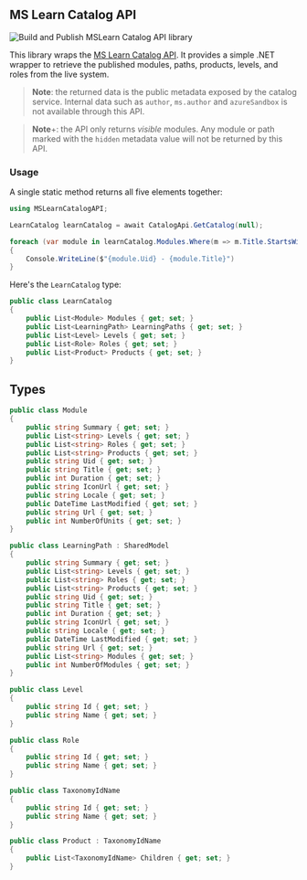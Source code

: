 ## MS Learn Catalog API

![Build and Publish MSLearn Catalog API library](https://github.com/markjulmar/MSLearnCatalogAPI/workflows/Build%20and%20Publish%20MSLearn%20Catalog%20API%20library/badge.svg)

This library wraps the [MS Learn Catalog API](https://docs.microsoft.com/en-us/learn/support/catalog-api). It provides a simple .NET wrapper to retrieve the published modules, paths, products, levels, and roles from the live system.

> **Note**: the returned data is the public metadata exposed by the catalog service. Internal data such as `author`, `ms.author` and `azureSandbox` is not available through this API.

> **Note**+: the API only returns _visible_ modules. Any module or path marked with the `hidden` metadata value will not be returned by this API.

### Usage

A single static method returns all five elements together:

```csharp
using MSLearnCatalogAPI;

LearnCatalog learnCatalog = await CatalogApi.GetCatalog(null);

foreach (var module in learnCatalog.Modules.Where(m => m.Title.StartsWith("Intro"))
{
	Console.WriteLine($"{module.Uid} - {module.Title}")
}
```

Here's the `LearnCatalog` type:

```csharp
public class LearnCatalog
{
    public List<Module> Modules { get; set; }
    public List<LearningPath> LearningPaths { get; set; }
    public List<Level> Levels { get; set; }
    public List<Role> Roles { get; set; }
    public List<Product> Products { get; set; }
}
```

## Types

```csharp
public class Module
{
    public string Summary { get; set; }
    public List<string> Levels { get; set; }
    public List<string> Roles { get; set; }
    public List<string> Products { get; set; }
    public string Uid { get; set; }
    public string Title { get; set; }
    public int Duration { get; set; }
    public string IconUrl { get; set; }
    public string Locale { get; set; }
    public DateTime LastModified { get; set; }
    public string Url { get; set; }
    public int NumberOfUnits { get; set; }
}

public class LearningPath : SharedModel
{
    public string Summary { get; set; }
    public List<string> Levels { get; set; }
    public List<string> Roles { get; set; }
    public List<string> Products { get; set; }
    public string Uid { get; set; }
    public string Title { get; set; }
    public int Duration { get; set; }
    public string IconUrl { get; set; }
    public string Locale { get; set; }
    public DateTime LastModified { get; set; }
    public string Url { get; set; }
    public List<string> Modules { get; set; }
    public int NumberOfModules { get; set; }
}

public class Level
{ 
    public string Id { get; set; }
    public string Name { get; set; }
}

public class Role
{
    public string Id { get; set; }
    public string Name { get; set; }
}

public class TaxonomyIdName
{
    public string Id { get; set; }
    public string Name { get; set; }
}

public class Product : TaxonomyIdName
{
    public List<TaxonomyIdName> Children { get; set; }
}
```